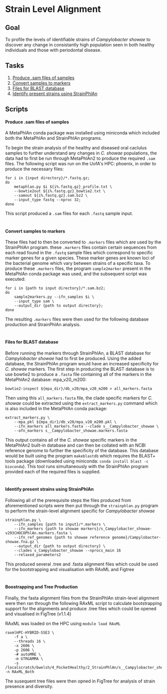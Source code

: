 Strain Level Alignment
======================
## Goal
To profile the levels of identifiable strains of *Campylobacter showae* to discover any change in consistantly high population seen in both healthy individuals and those with periodontal disease.

## Tasks

1. [Produce .sam files of samples]()
2. [Convert samples to markers]()
3. [Files for BLAST database]()
4. [Identify present strains using StrainPhlAn]()

## Scripts
#### Produce .sam files of samples
A MetaPhlAn conda package was installed using miniconda which included both the MetaPhlAn and StrainPhlAn programs.

To begin the strain analysis of the healthy and diseased oral caclulus samples to further understand any changes in *C. showae* populations, the data had to first be run through MetaPhlAn2 to produce the required `.sam` files. 
The following script was run on the UofA's HPC: phoenix, in order to produce the necessary files:

    for i in {input directory}/*.fastq.gz;
    do 
	    metaphlan.py $i ${i%.fastq.gz}_profile.txt \
	    --bowtie2out ${i%.fastq.gz}_bowtie2.txt \
	    --samout ${i%.fastq.gz}.sam.bz2 \
	    --input_type fastq --nproc 32;
    done
This script produced a `.sam` files for each `.fastq` sample input.
#
#### Convert samples to markers
These files had to then be converted to `.markers` files which are used by the StrainPhlAn program. these `.markers` files contain certain sequences from each read found in the `.fastq` sample files which correspond to specific marker genes for a given species. These marker genes are known loci of the bacterial genome which vary between strains of a specific taxa.
To produce these `.markers` files, the program `sample2marker` present in the MetaPhlAn conda package was used, and the subsequent script was executed:

    for i in {path to input directory}/*.sam.bz2;
    do
	    sample2markers.py --ifn_samples $i \
	    --input_type sam \
	    --output_dir {path to output directory};
    done
The resulting `.markers` files were then used for the following database production and StrainPhlAn analysis.
#
#### Files for BLAST database
Before running the markers through StrainPhlAn, a BLAST database for *Campylobacter showae* had to first be produced. Using the added database, the StrainPhlAn program would have an increased specificity for *C. showae* markers.
The first step in producing the BLAST database is to use bowtie2 to produce a `.fasta` file containing all of the markers in the MetaPhlAn2 database: mpa_v20_m200:

    bowtie2-inspect ${mpa_dir}/db_v20/mpa_v20_m200 > all_markers.fasta

Then using this `all_markers.fasta` file, the clade specific markers for *C. showae* could be extracted using the `extract_markers.py` command which is also included in the MetaPhlAn conda package:

    extract_markers.py \
	    --mpa_pkl ${mpa_dir}/db_v20/mpa_v20_m200.pkl \
	    --ifn_markers all_markers.fasta --clade s__Campylobacter_showae \
	    --ofn_markers s__Campylobacter_showae.markers.fasta

This output contains all of the *C. showae* specific markers in the MetaPhlAn2 built-in database and can then be collated with an NCBI reference genome to further the specificity of the database. This database would be built using the program `makeblastdb` which requires the BLAST+ tools package (downloaded using miniconda: `conda install blast -c bioconda`). This tool runs simultaneously with the StrainPhlAn program provided each of the required files is supplied.

#
#### Identify present strains using StrainPhlAn
Following all of the prerequisite steps the files produced from aforementioned scripts were then put through the `strainphlan.py` program to perform the strain-level alignment specific for *Campylobacter showae*

    strainphlan.py \
	    --ifn_samples {path to input}/*.markers \
		--ifn_markers {path to showae markers}/s_Campylobacter_showae-v293CHOCOPhlAn.markers.fasta \
		--ifn_ref_genomes {path to showae reference genome}/Campylobacter-showae.fna.gz \
		--output_dir {path to output directory} \
		--clades s_Campylobacter_showae --nprocs_main 16
		--relaxed_parameters2

This produced several .tree and .fasta alignment files which could be used for the bootstrapping and visualisation with RAxML and Figtree
#
#### Boostrapping and Tree Production
Finally, the fasta alignment files from the StrainPhlAn strain-level alignment were then ran through the following RAxML script to calculate bootstrapping support for the alignments and produce .tree files which could be opened and visualised in FigTree (v1.1.4)

RAxML was loaded on the HPC using `module load RAxML`

    raxmlHPC-HYBRID-SSE3 \
	    -f a \
	    --threads 16 \
	    -x 2606 \
	    -p 2606 \
	    -# autoMRE \
	    -m GTRGAMMA \
	    -s /localscratch/bwelsh/4_PocketHealthy/2_StrainPhlAn/s__Campylobacter_showae.fasta -n RAxML_Both

The susequent tree files were then opned in FigTree for analysis of strain presence and diversity.
#

